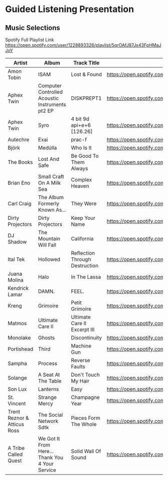 # Guided Listening Presentation
## Music Selections

Spotify Full Playlist Link <https://open.spotify.com/user/1228893326/playlist/5qrOAfJ87Jx43FpHMaJJoY>

| Artist      | Album           | Track Title   | Link
| ---         | ---             | ---           | ---
| Amon Tobin  | ISAM | Lost & Found | <https://open.spotify.com/track/1crZjm3JxiLcDGv1ecWjaS>
| Aphex Twin | Computer Controlled Acoustic Instruments pt2 EP | DISKPREPT1 | <https://open.spotify.com/track/1HrFCfD6GjKWjtLaN7NFFR>
| Aphex Twin | Syro | 4 bit 9d api+e+6 [126.26] | <https://open.spotify.com/track/3NK7KFnTh3rKCgUvsKIDfi>
| Autechre | Exai | prac-f | <https://open.spotify.com/track/59qW6i10bp4uRrMxXKq7JZ>
| Björk | Medúlla | Who Is It | <https://open.spotify.com/track/1slmImGr63SFOlmHKe1yM2>
| The Books | Lost And Safe | Be Good To Them Always | <https://open.spotify.com/track/2cGXX3rysIHk7zCH0Fp4gZ>
| Brian Eno | Small Craft On A Milk Sea | Complex Heaven | <https://open.spotify.com/track/5EhvDAos2Ppf82XN5EV60u>
| Carl Craig | The Album Formerly Known As... | They Were | <https://open.spotify.com/track/7j9rqaxjrqlNc0pqs3ypwG>
| Dirty Projectors | Dirty Projectors | Keep Your Name | <https://open.spotify.com/track/41IcdEHjwDp65pVjOxODCf>
| DJ Shadow | The Mountain Will Fall | California | <https://open.spotify.com/track/1aqRufCFCq6q8k3oOnzBnY>
| Ital Tek | Hollowed | Reflection Through Destruction | <https://open.spotify.com/track/5DpO6qWqbl4Rr2Z2DdAbdH>
| Juana Molina | Halo | In The Lassa | <https://open.spotify.com/track/3wLRfDOMa6rArcdZGp05f8>
| Kendrick Lamar | DAMN. | FEEL. | <https://open.spotify.com/track/2LTlO3NuNVN70lp2ZbVswF>
| Kreng | Grimoire | Petit Grimoire | <https://open.spotify.com/track/7hiDpO6havEjvFqape3cmT>
| Matmos | Ultimate Care II | Ultimate Care II Excerpt III | <https://open.spotify.com/track/0VxFtYxh0DvFuqfRPKQRg0>
| Monolake | Ghosts | Discontinuity | <https://open.spotify.com/track/2ItX8hUD1OIEFhIyTJO9Yq>
| Portishead | Third | Machine Gun | <https://open.spotify.com/track/4gxG38GmhagF2T6eaTdUR6>
| Sampha | Process | Reverse Faults | <https://open.spotify.com/track/5IRLnB7JqTMcIlMtE0Rcuv>
| Solange | A Seat At The Table | Don't Touch My Hair | <https://open.spotify.com/track/2TyCAfhwu5tRqFW8VnGMIL>
| Son Lux | Lanterns | Easy | <https://open.spotify.com/track/6J6FXmYrMxg93mBxkugUlI>
| St. Vincent | Strange Mercy | Champagne Year | <https://open.spotify.com/track/3V0VfPCipaFZkGLy1d0xdq>
| Trent Reznor & Atticus Ross | The Social Network Sdtk | Pieces Form The Whole | <https://open.spotify.com/track/3PK7tZzJxuoJYoik7j3p1H>
| A Tribe Called Quest | We Got It From Here... Thank You 4 Your Service | Solid Wall Of Sound | <https://open.spotify.com/track/5OzOQRssjhxaBj0xd78Z2w>
<!---
| Curtis Roads | Point Line Cloud | Eleventh Vortex | <https://youtu.be/XgBjD6_SbOU>
| Laurie Spiegel | The Expanding Universe | Appalachian Grove I | <https://youtu.be/iWvsdZuZXl8>
| Makunouchi Bento | Swimé | Rain Dragon, Hidden Genius |
---!>
